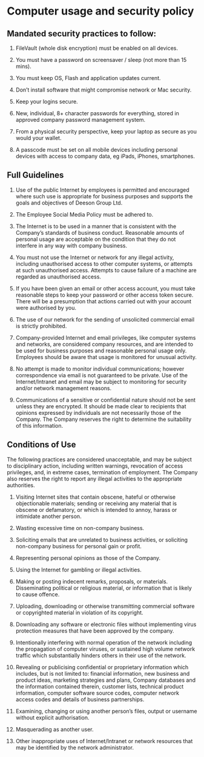 # Computer usage and security policy

## Mandated security practices to follow:

1. FileVault (whole disk encryption) must be enabled on all devices.

2. You must have a password on screensaver / sleep (not more than 15 mins).

3. You must keep OS, Flash and application updates current.

4. Don’t install software that might compromise network or Mac security.

5. Keep your logins secure.

6. New, individual, 8+ character passwords for everything, stored in approved company password management system.

7. From a physical security perspective, keep your laptop as secure as you would your wallet.

8. A passcode must be set on all mobile devices including personal devices with access to company data, eg iPads, iPhones, smartphones.

## Full Guidelines

1. Use of the public Internet by employees is permitted and encouraged where such use is appropriate for business purposes and supports the goals and objectives of Deeson Group Ltd.

2. The Employee Social Media Policy must be adhered to.

3. The Internet is to be used in a manner that is consistent with the Company’s standards of business conduct. Reasonable amounts of personal usage are acceptable on the condition that they do not interfere in any way with company business.

4. You must not use the Internet or network for any illegal activity, including unauthorised access to other computer systems, or attempts at such unauthorised access. Attempts to cause failure of a machine are regarded as unauthorised access.

5. If you have been given an email or other access account, you must take reasonable steps to keep your password or other access token secure. There will be a presumption that actions carried out with your account were authorised by you.

6. The use of our network for the sending of unsolicited commercial email is strictly prohibited.

7. Company-provided Internet and email privileges, like computer systems and networks, are considered company resources, and are intended to be used for business purposes and reasonable personal usage only. Employees should be aware that usage is monitored for unusual activity.

8. No attempt is made to monitor individual communications; however correspondence via email is not guaranteed to be private. Use of the Internet/Intranet and email may be subject to monitoring for security and/or network management reasons.

9. Communications of a sensitive or confidential nature should not be sent unless they are encrypted. It should be made clear to recipients that opinions expressed by individuals are not necessarily those of the Company. The Company reserves the right to determine the suitability of this information.

## Conditions of Use

The following practices are considered unacceptable, and may be subject to disciplinary action, including written warnings, revocation of access privileges, and, in extreme cases, termination of employment. The Company also reserves the right to report any illegal activities to the appropriate authorities.

1. Visiting Internet sites that contain obscene, hateful or otherwise objectionable materials; sending or receiving any material that is obscene or defamatory, or which is intended to annoy, harass or intimidate another person.

2. Wasting excessive time on non-company business.

3. Soliciting emails that are unrelated to business activities, or soliciting non-company business for personal gain or profit.

4. Representing personal opinions as those of the Company.

5. Using the Internet for gambling or illegal activities.

6. Making or posting indecent remarks, proposals, or materials. Disseminating political or religious material, or information that is likely to cause offence.

7. Uploading, downloading or otherwise transmitting commercial software or copyrighted material in violation of its copyright.

8. Downloading any software or electronic files without implementing virus protection measures that have been approved by the company.

9. Intentionally interfering with normal operation of the network including the propagation of computer viruses, or sustained high volume network traffic which substantially hinders others in their use of the network.

10.  Revealing or publicising confidential or proprietary information which includes, but is not limited to: financial information, new business and product ideas, marketing strategies and plans, Company databases and the information contained therein, customer lists, technical product information, computer software source codes, computer network access codes and details of business partnerships.

11.  Examining, changing or using another person’s files, output or username without explicit authorisation.

12.  Masquerading as another user.

13.  Other inappropriate uses of Internet/Intranet or network resources that may be identified by the network administrator.
